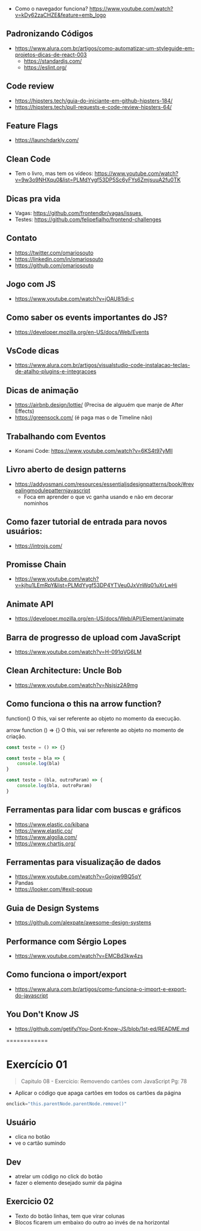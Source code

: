 - Como o navegador funciona? https://www.youtube.com/watch?v=kDy62zaCHZE&feature=emb_logo

## Padronizando Códigos
- https://www.alura.com.br/artigos/como-automatizar-um-styleguide-em-projetos-dicas-de-react-003
    - https://standardjs.com/
    - https://eslint.org/

## Code review
- https://hipsters.tech/guia-do-iniciante-em-github-hipsters-184/
- https://hipsters.tech/pull-requests-e-code-review-hipsters-64/

## Feature Flags
- https://launchdarkly.com/


## Clean Code
- Tem o livro, mas tem os vídeos: https://www.youtube.com/watch?v=9w3o9NHXqu0&list=PLMdYygf53DP5Sc6yFYs6ZmjsuuA2fu0TK

## Dicas pra vida
- Vagas: https://github.com/frontendbr/vagas/issues 
- Testes: https://github.com/felipefialho/frontend-challenges

## Contato 
- https://twitter.com/omariosouto
- https://linkedin.com/in/omariosouto
- https://github.com/omariosouto

## Jogo com JS
- https://www.youtube.com/watch?v=jOAU81jdi-c

## Como saber os events importantes do JS?
- https://developer.mozilla.org/en-US/docs/Web/Events

## VsCode dicas
- https://www.alura.com.br/artigos/visualstudio-code-instalacao-teclas-de-atalho-plugins-e-integracoes

## Dicas de animação
- https://airbnb.design/lottie/ (Precisa de alguuém que manje de After Effects)
- https://greensock.com/ (é paga mas o de Timeline não)

## Trabalhando com Eventos
- Konami Code: https://www.youtube.com/watch?v=6KS4t97yMlI

## Livro aberto de design patterns
- https://addyosmani.com/resources/essentialjsdesignpatterns/book/#revealingmodulepatternjavascript
    - Foca em aprender o que vc ganha usando e não em decorar nominhos

## Como fazer tutorial de entrada para novos usuários:
- https://introjs.com/

## Promisse Chain
- https://www.youtube.com/watch?v=kjhu1LEmRpY&list=PLMdYygf53DP4YTVeu0JxVnWq01uXrLwHi

## Animate API
- https://developer.mozilla.org/en-US/docs/Web/API/Element/animate

## Barra de progresso de upload com JavaScript
- https://www.youtube.com/watch?v=H-091qVG6LM

## Clean Architecture: Uncle Bob
- https://www.youtube.com/watch?v=Nsjsiz2A9mg


## Como funciona o this na arrow function?
function()
O this, vai ser referente ao objeto no momento da execução.

arrow function () => {}
O this, vai ser referente ao objeto no momento de criação.

```js
const teste = () => {}

const teste = bla => {
    console.log(bla)
}

const teste = (bla, outroParam) => {
    console.log(bla, outroParam)
}
```

## Ferramentas para lidar com buscas e gráficos
- https://www.elastic.co/kibana
- https://www.elastic.co/
- https://www.algolia.com/
- https://www.chartjs.org/

## Ferramentas para visualização de dados
- https://www.youtube.com/watch?v=Gojqw9BQ5qY
- Pandas
- https://looker.com/#exit-popup

## Guia de Design Systems
- https://github.com/alexpate/awesome-design-systems

## Performance com Sérgio Lopes
- https://www.youtube.com/watch?v=EMCBd3kw4zs

## Como funciona o import/export
- https://www.alura.com.br/artigos/como-funciona-o-import-e-export-do-javascript

## You Don't Know JS
- https://github.com/getify/You-Dont-Know-JS/blob/1st-ed/README.md

============

# Exercício 01
> Capitulo 08 - Exercício: Removendo cartões com JavaScript
Pg: 78

- Aplicar o código que apaga cartões em todos os cartões da página
```js
onclick="this.parentNode.parentNode.remove()"
```

## Usuário
- clica no botão
- ve o cartão sumindo 

## Dev
- atrelar um código no click do botão
- fazer o elemento desejado sumir da página


## Exercicio 02
- Texto do botão linhas, tem que virar colunas
- Blocos ficarem um embaixo do outro ao invés de na horizontal
